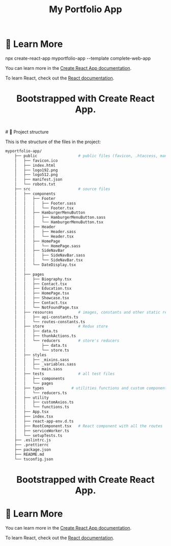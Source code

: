<h1 align="center">My Portfolio App</h1>

<br />

# 📖 Learn More

<p> npx create-react-app myportfolio-app --template complete-web-app </p>

You can learn more in the [Create React App documentation](https://facebook.github.io/create-react-app/docs/getting-started).

To learn React, check out the [React documentation](https://reactjs.org/).

# <p align="center">Bootstrapped with Create React App.</p>

<br />
# 🧬 Project structure

This is the structure of the files in the project:

```sh
myportfolio-app/
    ├── public                  # public files (favicon, .htaccess, manifest, ...)
    │   ├── favicon.ico
    │   ├── index.html
    │   ├── logo192.png
    │   ├── logo512.png
    │   ├── manifest.json
    │   └── robots.txt
    ├── src                     # source files
    │   ├── components
    │   │   ├── Footer
    │   │   │   ├── Footer.sass
    │   │   │   └── Footer.tsx   
    │   │   ├── HamburgerMenuButton
    │   │   │   ├── HamburgerMenuButton.sass
    │   │   │   └── HamburgerMenuButton.tsx
    │   │   ├── Header
    │   │   │   ├── Header.sass
    │   │   │   └── Header.tsx
    │   │   ├── HomePage
    │   │   │   └── HomePage.sass
    │   │   ├── SideNavBar
    │   │   │   ├── SideNavBar.sass
    │   │   │   └── SideNavBar.tsx
    │   │   └── DateDisplay.tsx
    │   │   
    │   ├── pages
    │   │   ├── Biography.tsx
    │   │   ├── Contact.tsx
    │   │   ├── Education.tsx
    │   │   ├── HomePage.tsx
    │   │   ├── Showcase.tsx
    │   │   ├── Contact.tsx
    │   │   └── NotFoundPage.tsx
    │   ├── resources           # images, constants and other static resources
    │   │   ├── api-constants.ts
    │   │   └── routes-constants.ts
    │   ├── store               # Redux store
    │   │   ├── data.ts         
    │   │   ├── thunkActions.ts
    │   │   └── reducers        # store's reducers
    │   │       ├── data.ts    
    │   │       └── store.ts
    │   ├── styles
    │   │   ├── _mixins.sass
    │   │   ├── _variables.sass
    │   │   └── main.sass
    │   ├── tests               # all test files
    │   │   ├── components
    │   │   └── pages
    │   ├── types            # utilities functions and custom components
    │   │   └── reducers.ts
    │   ├── utility
    │   │   ├── customAxios.ts
    │   │   └── functions.ts
    │   ├── App.tsx
    │   ├── index.tsx
    │   ├── react-app-env.d.ts
    │   ├── RootComponent.tsx   # React component with all the routes
    │   ├── serviceWorker.ts
    │   └── setupTests.ts
    ├── .eslintrc.js
    ├── .prettierrc
    ├── package.json
    ├── README.md
    └── tsconfig.json
```

# <p align="center">Bootstrapped with Create React App.</p>

# 📖 Learn More

You can learn more in the [Create React App documentation](https://facebook.github.io/create-react-app/docs/getting-started).

To learn React, check out the [React documentation](https://reactjs.org/).
